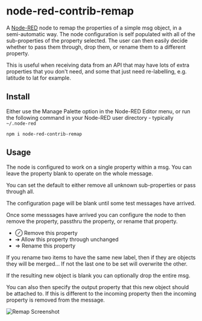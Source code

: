 node-red-contrib-remap
======================

A <a href="http://nodered.org" target="_new">Node-RED</a> node to remap the properties of
a simple msg object, in a semi-automatic way. The node configuration is self populated with
all of the sub-properties of the property selected. The user can then easily decide whether to
pass them through, drop them, or rename them to a different property.

This is useful when receiving data from an API that may have lots of extra properties that you
don't need, and some that just need re-labelling, e.g. latitude to lat for example.

Install
-------

Either use the Manage Palette option in the Node-RED Editor menu, or run the following command in your Node-RED user directory - typically `~/.node-red`

    npm i node-red-contrib-remap

Usage
-----

The node is configured to work on a single property within a msg. You can leave the property blank to operate on the whole message.

You can set the default to either remove all unknown sub-properties or pass through all.

The configuration page will be blank until some test messages have arrived. 

Once some messsages have arrived you can configure the node to then remove the property, passthru the property, or rename that property.

 - &#8856;  Remove this property
 - &#10132; Allow this property through unchanged
 - &#8658;  Rename this property

If you rename two items to have the same new label, then if they are objects they will be merged... If not the last one to be set will overwrite the other.

If the resulting new object is blank you can optionally drop the entire msg.

You can also then specify the output property that this new object should be attached to. If this is different to the incoming property then the incoming property is removed from the message. 

![Remap Screenshot](https://dceejay.github.io/pages/images/remap.png)
